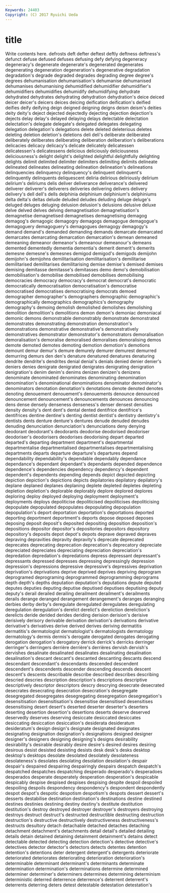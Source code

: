 ```yaml
---
Keywords: 24403 
Copyright: (C) 2017 Ryuichi Ueda
---
```


# title

Write contents here.
 defrosts deft defter deftest
deftly deftness deftness's defunct defuse defused defuses defusing defy defying
degeneracy degeneracy's degenerate degenerate's degenerated degenerates degenerating degeneration degeneration's degenerative
degradation degradation's degrade degraded degrades degrading degree degree's degrees dehumanisation
dehumanisation's dehumanise dehumanised dehumanises dehumanising dehumidified dehumidifier dehumidifier's dehumidifiers dehumidifies
dehumidify dehumidifying dehydrate dehydrated dehydrates dehydrating dehydration dehydration's deice deiced
deicer deicer's deicers deices deicing deification deification's deified deifies deify
deifying deign deigned deigning deigns deism deism's deities deity deity's
deject dejected dejectedly dejecting dejection dejection's dejects delay delay's delayed
delaying delays delectable delectation delectation's delegate delegate's delegated delegates delegating
delegation delegation's delegations delete deleted deleterious deletes deleting deletion deletion's
deletions deli deli's deliberate deliberated deliberately deliberates deliberating deliberation deliberation's
deliberations delicacies delicacy delicacy's delicate delicately delicatessen delicatessen's delicatessens delicious
deliciously deliciousness deliciousness's delight delight's delighted delightful delightfully delighting delights
delimit delimited delimiter delimiters delimiting delimits delineate delineated delineates delineating
delineation delineation's delineations delinquencies delinquency delinquency's delinquent delinquent's delinquently delinquents
deliquescent deliria delirious deliriously delirium delirium's deliriums delis deliver deliverance
deliverance's delivered deliverer deliverer's deliverers deliveries delivering delivers delivery delivery's
dell dell's dells delphinia delphinium delphinium's delphiniums delta delta's deltas
delude deluded deludes deluding deluge deluge's deluged deluges deluging delusion
delusion's delusions delusive deluxe delve delved delves delving demagnetisation demagnetisation's
demagnetise demagnetised demagnetises demagnetising demagog demagog's demagogic demagogry demagogs demagogue
demagogue's demagoguery demagoguery's demagogues demagogy demagogy's demand demand's demanded demanding
demands demarcate demarcated demarcates demarcating demarcation demarcation's demean demeaned demeaning
demeanor demeanor's demeanour demeanour's demeans demented dementedly dementia dementia's demerit
demerit's demerits demesne demesne's demesnes demigod demigod's demigods demijohn demijohn's
demijohns demilitarisation demilitarisation's demilitarise demilitarised demilitarises demilitarising demise demise's demised
demises demising demitasse demitasse's demitasses demo demo's demobilisation demobilisation's demobilise
demobilised demobilises demobilising democracies democracy democracy's democrat democrat's democratic democratically
democratisation democratisation's democratise democratised democratises democratising democrats demoed demographer demographer's
demographers demographic demographic's demographically demographics demographics's demography demography's demoing demolish
demolished demolishes demolishing demolition demolition's demolitions demon demon's demoniac demoniacal
demonic demons demonstrable demonstrably demonstrate demonstrated demonstrates demonstrating demonstration demonstration's
demonstrations demonstrative demonstrative's demonstratively demonstratives demonstrator demonstrator's demonstrators demoralisation demoralisation's
demoralise demoralised demoralises demoralising demos demote demoted demotes demoting demotion
demotion's demotions demount demur demur's demure demurely demurer demurest demurred
demurring demurs den den's denature denatured denatures denaturing dendrite dendrite's
dendrites denial denial's denials denied denier denier's deniers denies denigrate
denigrated denigrates denigrating denigration denigration's denim denim's denims denizen denizen's
denizens denominate denominated denominates denominating denomination denomination's denominational denominations denominator
denominator's denominators denotation denotation's denotations denote denoted denotes denoting denouement
denouement's denouements denounce denounced denouncement denouncement's denouncements denounces denouncing dens
dense densely denseness denseness's denser densest densities density density's dent
dent's dental dented dentifrice dentifrice's dentifrices dentine dentine's denting dentist
dentist's dentistry dentistry's dentists dents denture denture's dentures denude denuded
denudes denuding denunciation denunciation's denunciations deny denying deodorant deodorant's deodorants
deodorise deodorised deodoriser deodoriser's deodorisers deodorises deodorising depart departed departed's
departing department department's departmental departmentalise departmentalised departmentalises departmentalising departments departs
departure departure's departures depend dependability dependability's dependable dependably dependance dependance's
dependant dependant's dependants depended dependence dependence's dependencies dependency dependency's dependent
dependent's dependents depending depends depict depicted depicting depiction depiction's depictions
depicts depilatories depilatory depilatory's deplane deplaned deplanes deplaning deplete depleted
depletes depleting depletion depletion's deplorable deplorably deplore deplored deplores deploring
deploy deployed deploying deployment deployment's deployments deploys depoliticise depoliticised depoliticises
depoliticising depopulate depopulated depopulates depopulating depopulation depopulation's deport deportation deportation's
deportations deported deporting deportment deportment's deports depose deposed deposes deposing
deposit deposit's deposited depositing deposition deposition's depositions depositor depositor's depositories
depositors depository depository's deposits depot depot's depots deprave depraved depraves
depraving depravities depravity depravity's deprecate deprecated deprecates deprecating deprecation deprecation's
deprecatory depreciate depreciated depreciates depreciating depreciation depreciation's depredation depredation's depredations
depress depressant depressant's depressants depressed depresses depressing depressingly depression depression's
depressions depressive depressive's depressives deprivation deprivation's deprivations deprive deprived deprives
depriving deprogram deprogramed deprograming deprogrammed deprogramming deprograms depth depth's depths
deputation deputation's deputations depute deputed deputes deputies deputing deputise deputised
deputises deputising deputy deputy's derail derailed derailing derailment derailment's derailments
derails derange deranged derangement derangement's deranges deranging derbies derby derby's
deregulate deregulated deregulates deregulating deregulation deregulation's derelict derelict's dereliction dereliction's
derelicts deride derided derides deriding derision derision's derisive derisively derisory
derivable derivation derivation's derivations derivative derivative's derivatives derive derived derives
deriving dermatitis dermatitis's dermatologist dermatologist's dermatologists dermatology dermatology's dermis dermis's
derogate derogated derogates derogating derogation derogation's derogatory derrick derrick's derricks
derringer derringer's derringers derrière derrière's derrières dervish dervish's dervishes desalinate
desalinated desalinates desalinating desalination desalination's descant descant's descanted descanting descants
descend descendant descendant's descendants descended descendent descendent's descendents descender descending
descends descent descent's descents describable describe described describes describing descried
descries description description's descriptions descriptive descriptively descriptor descriptors descry descrying
desecrate desecrated desecrates desecrating desecration desecration's desegregate desegregated desegregates desegregating
desegregation desegregation's desensitisation desensitisation's desensitise desensitised desensitises desensitising desert desert's
deserted deserter deserter's deserters deserting desertion desertion's desertions deserts deserve
deserved deservedly deserves deserving desiccate desiccated desiccates desiccating desiccation desiccation's
desiderata desideratum desideratum's design design's designate designated designates designating designation
designation's designations designed designer designer's designers designing designing's designs desirability
desirability's desirable desirably desire desire's desired desires desiring desirous desist
desisted desisting desists desk desk's desks desktop desktop's desktops desolate
desolated desolately desolateness desolateness's desolates desolating desolation desolation's despair despair's
despaired despairing despairingly despairs despatch despatch's despatched despatches despatching desperado
desperado's desperadoes desperados desperate desperately desperation desperation's despicable despicably despise
despised despises despising despite despoil despoiled despoiling despoils despondency despondency's
despondent despondently despot despot's despotic despotism despotism's despots dessert dessert's
desserts destabilise destination destination's destinations destine destined destines destinies destining
destiny destiny's destitute destitution destitution's destroy destroyed destroyer destroyer's destroyers
destroying destroys destruct destruct's destructed destructible destructing destruction destruction's destructive
destructively destructiveness destructiveness's destructs desultory detach detachable detached detaches detaching
detachment detachment's detachments detail detail's detailed detailing details detain detained
detaining detainment detainment's detains detect detectable detected detecting detection detection's
detective detective's detectives detector detector's detectors detects detentes detention detention's
detentions deter detergent detergent's detergents deteriorate deteriorated deteriorates deteriorating deterioration
deterioration's determinable determinant determinant's determinants determinate determination determination's determinations determine
determined determiner determiner's determiners determines determining determinism deterministic deterred deterrence
deterrence's deterrent deterrent's deterrents deterring deters detest detestable detestation detestation's
